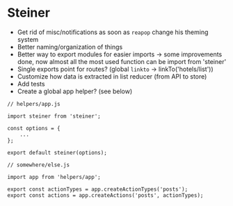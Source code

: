 # Steiner

- Get rid of misc/notifications as soon as `reapop` change his theming system
- Better naming/organization of things
- Better way to export modules for easier imports -> some improvements done, now almost all the most used function can be import from 'steiner'
- Single exports point for routes? (global `linkto` -> linkTo('hotels/list'))
- Customize how data is extracted in list reducer (from API to store)
- Add tests
- Create a global app helper? (see below)

```javascripts
// helpers/app.js

import steiner from 'steiner';

const options = {
    ...
};

export default steiner(options);

// somewhere/else.js

import app from 'helpers/app';

export const actionTypes = app.createActionTypes('posts');
export const actions = app.createActions('posts', actionTypes);
```